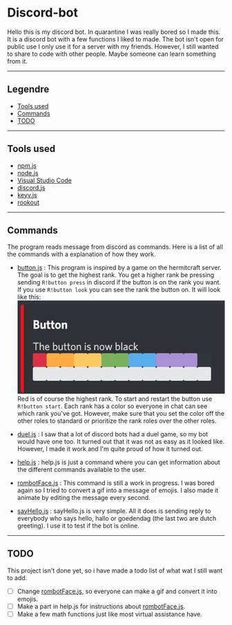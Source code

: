 # Discord-bot

Hello this is my discord bot. In quarantine I was really bored so I made this. It is a discord bot with a few functions I liked to made. The bot isn't open for public use I only use it for a server with my friends. However, I still wanted to share to code with other people. Maybe someone can learn something from it.

---

## Legendre

-   [Tools used](#tools-used)
-   [Commands](#commands)
-   [TODO](#todo)

---

## Tools used

-   [npm.js](https://www.npmjs.com)
-   [node.js](https://nodejs.org/en/)
-   [Visual Studio Code](https://code.visualstudio.com)
-   [discord.js](https://discord.js.org/#/)
-   [keyv.js](https://www.npmjs.com/package/keyv)
-   [rookout](https://www.rookout.com)

---

## Commands

The program reads message from discord as commands. Here is a list of all the commands with a explanation of how they work.

-   [button.js](commands/button.js)
    : This program is inspired by a game on the hermitcraft server. The goal is to get the highest rank. You get a higher rank be pressing sending `R!button press` in discord if the button is on the rank you want. If you use `R!button look` you can see the rank the button on. It will look like this: ![picture](images/buttonInterface.png) Red is of course the highest rank. To start and restart the button use `R!button start`. Each rank has a color so everyone in chat can see which rank you've got. However, make sure that you set the color off the other roles to standard or prioritize the rank roles over the other roles.
-   [duel.js](commands/duel.js)
    : I saw that a lot of discord bots had a duel game, so my bot would have one too. It turned out that it was not as easy as it looked like. However, I made it work and I'm quite proud of how it turned out.
-   [help.js](commands/help.js)
    : help.js is just a command where you can get information about the different commands available to the user.
-   [rombotFace.js](commands/rombotFace.js)
    : This command is still a work in progress. I was bored again so I tried to convert a gif into a message of emojis. I also made it animate by editing the message every second.

-   [sayHello.js](commands/sayHello.js)
    : sayHello.js is very simple. All it does is sending reply to everybody who says hello, hallo or goedendag (the last two are dutch greeting). I use it to test if the bot is online.

---

## TODO

This project isn't done yet, so i have made a todo list of what wat I still want to add.

-   [ ] Change [rombotFace.js](commands/rombotFace.js), so everyone can make a gif and convert it into emojis.
-   [ ] Make a part in help.js for instructions about [rombotFace.js](commands/rombotFace.js).
-   [ ] Make a few math functions just like most virtual assistance have.
